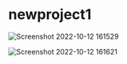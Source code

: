 # newproject1

![Screenshot 2022-10-12 161529](https://user-images.githubusercontent.com/49129492/195323962-f47f75ab-bdb9-49aa-9272-6bdc21a09584.png)

![Screenshot 2022-10-12 161621](https://user-images.githubusercontent.com/49129492/195324167-7c7f3109-841b-40af-9a01-3f82ace1dfa1.png)

